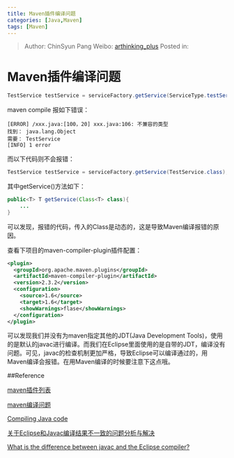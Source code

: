 ```yaml
---
title: Maven插件编译问题
categories: [Java,Maven]
tags: [Maven]
---
```


> Author: ChinSyun Pang
> Weibo: [arthinking_plus](http://weibo.com/arthinkingplus)
> Posted in: 

# Maven插件编译问题

```java
TestService testService = serviceFactory.getService(ServiceType.testServiceClazz);
```

maven compile 报如下错误：

```
[ERROR] /xxx.java:[100，20] xxx.java:106: 不兼容的类型找到： java.lang.Object需要： TestService[INFO] 1 error
```

而以下代码则不会报错：

```java
TestService testService = serviceFactory.getService(TestService.class);
```

其中getService()方法如下：

```java
public<T> T getService(Class<T> class){
    ...
}
```

可以发现，报错的代码，传入的Class是动态的，这是导致Maven编译报错的原因。

查看下项目的maven-compiler-plugin插件配置：

```xml
<plugin>  <groupId>org.apache.maven.plugins</groupId>  <artifactId>maven-compiler-plugin</artifactId>
  <version>2.3.2</version>
  <configuration>
    <source>1.6</source>
    <target>1.6</target>
    <showWarnings>flase</showWarnings>
  </configuration>
</plugin>
```

可以发现我们并没有为maven指定其他的JDT(Java Development Tools)，使用的是默认的javac进行编译。而我们在Eclipse里面使用的是自带的JDT，编译没有问题。可见，javac的检查机制更加严格，导致Eclipse可以编译通过的，用Maven编译会报错。在用Maven编译的时候要注意下这点哦。

##Reference

[maven插件列表](https://maven.apache.org/plugins/)

[maven编译问题](http://blog.csdn.net/liushuijinger/article/details/44618557)

[Compiling Java code](http://help.eclipse.org/mars/index.jsp?topic=%2Forg.eclipse.jdt.doc.isv%2Fguide%2Fjdt_api_compile.htm)

[关于Eclipse和Javac编译结果不一致的问题分析与解决](http://blog.csdn.net/feng2007110221053/article/details/7311056)

[What is the difference between javac and the Eclipse compiler?](http://stackoverflow.com/questions/3061654/what-is-the-difference-between-javac-and-the-eclipse-compiler)


